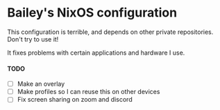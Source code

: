 # Bailey's NixOS configuration

This configuration is terrible, and depends on other private repositories. Don't try to use it!

It fixes problems with certain applications and hardware I use.

#### TODO
- [ ] Make an overlay
- [ ] Make profiles so I can reuse this on other devices
- [ ] Fix screen sharing on zoom and discord
